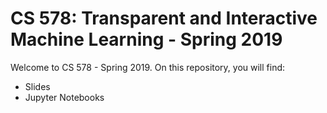 # CS 578: Transparent and Interactive Machine Learning - Spring 2019

Welcome to CS 578 - Spring 2019. On this repository, you will find:

* Slides
* Jupyter Notebooks
